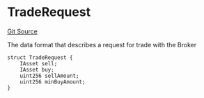 # TradeRequest
[Git Source](https://github.com/larrythecucumber321/protocol/blob/77d337b8595ba96d069ded321419b36a61984170/contracts/interfaces/IBroker.sol)

The data format that describes a request for trade with the Broker


```solidity
struct TradeRequest {
    IAsset sell;
    IAsset buy;
    uint256 sellAmount;
    uint256 minBuyAmount;
}
```

